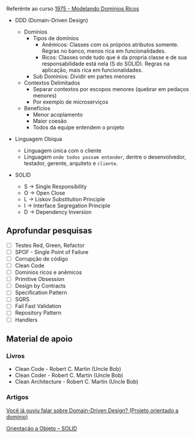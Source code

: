 Referênte ao curso [1975 - Modelando Domínios Ricos](https://balta.io/cursos/modelando-dominios-ricos)

- DDD (Domain-Driven Design)
    - Domínios
        - Tipos de domínios
            - Anêmicos: Classes com os próprios atributos somente. Regras no banco, menos rica em funcionalidades.
            - Ricos: Classes onde tudo que é da propria classe e de sua responsabilidade está nela (S do SOLID). Regras na aplicação, mais rica em funcionalidades.
        - Sub Domínios: Dividir em partes menores
    - Contextos Delimitados
        - Separar contextos por escopos menores (quebrar em pedaços menores)
        - Por exemplo de microserviços
    - Benefícios
        - Menor acoplamento
        - Maior coesão
        - Todos da equipe entendem o projeto
- Linguagem Obíqua
    - Linguagem única com o cliente
    - Linguagem `onde todos possam entender`, dentre o desenvolvedor, testador, gerente, arquiteto e `cliente`.

- SOLID
    - S -> Single Responsibility
    - O -> Open Close
    - L -> Liskov Substitution Principle
    - I -> Interface Segregation Principle
    - D -> Dependency Inversion
    
## Aprofundar pesquisas

- [ ] Testes Red, Green, Refactor
- [ ] SPOF - Single Point of Failure
- [ ] Corrupção de código
- [ ] Clean Code
- [ ] Domínios ricos e anêmicos
- [ ] Primitive Obsession
- [ ] Design by Contracts
- [ ] Specification Pattern
- [ ] SQRS
- [ ] Fail Fast Validation
- [ ] Repository Pattern
- [ ] Handlers

## Material de apoio

### Livros

- Clean Code - Robert C. Martin (Uncle Bob)
- Clean Coder - Robert C. Martin (Uncle Bob)
- Clean Architecture - Robert C. Martin (Uncle Bob)

### Artigos

[Você já ouviu falar sobre Domain-Driven Design? (Projeto orientado a domínio)](https://www.macoratti.net/11/05/ddd_liv1.htma)

[Orientação a Objeto – SOLID](https://www.eduardopires.net.br/2013/04/orientacao-a-objeto-solid/)
